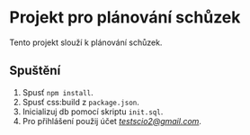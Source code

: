 # Projekt pro plánování schůzek

Tento projekt slouží k plánování schůzek.

## Spuštění

1. Spusť `npm install`.
2. Spusť css:build z `package.json`.
3. Inicializuj db pomocí skriptu `init.sql`.
4. Pro přihlášení použij účet *testscio2@gmail.com*.